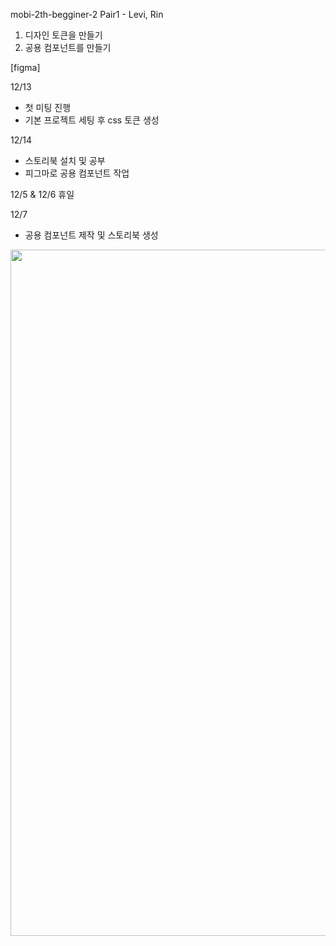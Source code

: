 mobi-2th-begginer-2
Pair1 - Levi, Rin

1. 디자인 토큰을 만들기
2. 공용 컴포넌트를 만들기

[figma]

12/13
- 첫 미팅 진행
- 기본 프로젝트 세팅 후 css 토큰 생성

12/14
- 스토리북 설치 및 공부
- 피그마로 공용 컴포넌트 작업

12/5 & 12/6
휴일

12/7
- 공용 컴포넌트 제작 및 스토리북 생성 
<img width="1098" src="https://github.com/mobi-community/mobi-2th-begginer-2/assets/127207625/19e39951-94f0-4cc8-9c8a-20ee4892befe">

